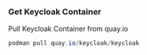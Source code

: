 ### Get Keycloak Container

Pull  Keycloak Container from quay.io 
```java
podman pull quay.io/keycloak/keycloak
```

